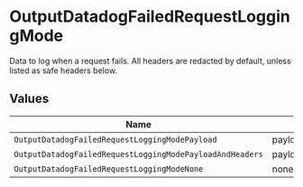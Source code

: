 # OutputDatadogFailedRequestLoggingMode

Data to log when a request fails. All headers are redacted by default, unless listed as safe headers below.


## Values

| Name                                                     | Value                                                    |
| -------------------------------------------------------- | -------------------------------------------------------- |
| `OutputDatadogFailedRequestLoggingModePayload`           | payload                                                  |
| `OutputDatadogFailedRequestLoggingModePayloadAndHeaders` | payloadAndHeaders                                        |
| `OutputDatadogFailedRequestLoggingModeNone`              | none                                                     |